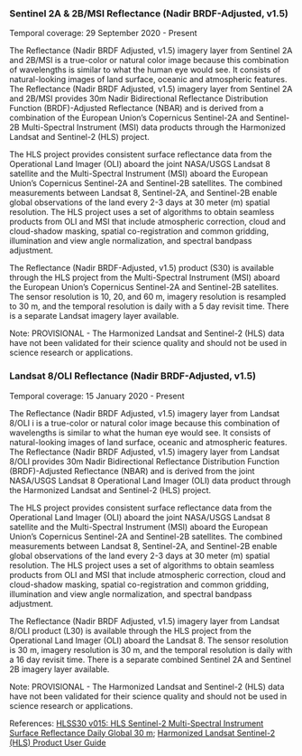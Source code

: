 ### Sentinel 2A & 2B/MSI Reflectance (Nadir BRDF-Adjusted, v1.5)
Temporal coverage: 29 September 2020 - Present

The Reflectance (Nadir BRDF Adjusted, v1.5) imagery layer from Sentinel 2A and 2B/MSI is a true-color or natural color image because this combination of wavelengths is similar to what the human eye would see. It consists of natural-looking images of land surface, oceanic and atmospheric features. The Reflectance (Nadir BRDF Adjusted, v1.5) imagery layer from Sentinel 2A and 2B/MSI provides 30m Nadir Bidirectional Reflectance Distribution Function (BRDF)-Adjusted Reflectance (NBAR) and is derived from a combination of the European Union’s Copernicus Sentinel-2A and Sentinel-2B Multi-Spectral Instrument (MSI) data products through the Harmonized Landsat and Sentinel-2 (HLS) project.

The HLS project provides consistent surface reflectance data from the Operational Land Imager (OLI) aboard the joint NASA/USGS Landsat 8 satellite and the Multi-Spectral Instrument (MSI) aboard the European Union’s Copernicus Sentinel-2A and Sentinel-2B satellites. The combined measurements between Landsat 8, Sentinel-2A, and Sentinel-2B enable global observations of the land every 2-3 days at 30 meter (m) spatial resolution. The HLS project uses a set of algorithms to obtain seamless products from OLI and MSI that include atmospheric correction, cloud and cloud-shadow masking, spatial co-registration and common gridding, illumination and view angle normalization, and spectral bandpass adjustment.

The Reflectance (Nadir BRDF-Adjusted, v1.5) product (S30) is available through the HLS project from the Multi-Spectral Instrument (MSI) aboard the European Union’s Copernicus Sentinel-2A and Sentinel-2B satellites. The sensor resolution is 10, 20, and 60 m, imagery resolution is resampled to 30 m, and the temporal resolution is daily with a 5 day revisit time. There is a separate Landsat imagery layer available.

Note: PROVISIONAL - The Harmonized Landsat and Sentinel-2 (HLS) data have not been validated for their science quality and should not be used in science research or applications.

### Landsat 8/OLI Reflectance (Nadir BRDF-Adjusted, v1.5)
Temporal coverage: 15 January 2020 - Present

The Reflectance (Nadir BRDF Adjusted, v1.5) imagery layer from Landsat 8/OLI i is a true-color or natural color image because this combination of wavelengths is similar to what the human eye would see. It consists of natural-looking images of land surface, oceanic and atmospheric features. The Reflectance (Nadir BRDF Adjusted, v1.5) imagery layer from Landsat 8/OLI provides 30m Nadir Bidirectional Reflectance Distribution Function (BRDF)-Adjusted Reflectance (NBAR) and is derived from the joint NASA/USGS Landsat 8 Operational Land Imager (OLI) data product through the Harmonized Landsat and Sentinel-2 (HLS) project.

The HLS project provides consistent surface reflectance data from the Operational Land Imager (OLI) aboard the joint NASA/USGS Landsat 8 satellite and the Multi-Spectral Instrument (MSI) aboard the European Union’s Copernicus Sentinel-2A and Sentinel-2B satellites. The combined measurements between Landsat 8, Sentinel-2A, and Sentinel-2B enable global observations of the land every 2-3 days at 30 meter (m) spatial resolution. The HLS project uses a set of algorithms to obtain seamless products from OLI and MSI that include atmospheric correction, cloud and cloud-shadow masking, spatial co-registration and common gridding, illumination and view angle normalization, and spectral bandpass adjustment.

The Reflectance (Nadir BRDF Adjusted, v1.5) imagery layer from Landsat 8/OLI product (L30) is available through the HLS project from the Operational Land Imager (OLI) aboard the Landsat 8. The sensor resolution is 30 m, imagery resolution is 30 m, and the temporal resolution is daily with a 16 day revisit time. There is a separate combined Sentinel 2A and Sentinel 2B imagery layer available.

Note: PROVISIONAL - The Harmonized Landsat and Sentinel-2 (HLS) data have not been validated for their science quality and should not be used in science research or applications.

References: [HLSS30 v015: HLS Sentinel-2 Multi-Spectral Instrument Surface Reflectance Daily Global 30 m](https://lpdaac.usgs.gov/products/hlss30v015/); [Harmonized Landsat Sentinel-2 (HLS) Product User Guide](https://lpdaac.usgs.gov/documents/770/HLS_User_Guide_V15_provisional.pdf)
